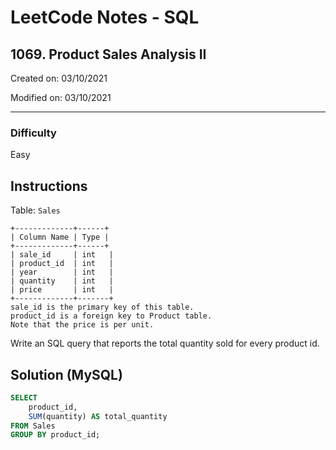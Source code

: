 # LeetCode Notes - SQL

## 1069. Product Sales Analysis II

Created on: 03/10/2021

Modified on: 03/10/2021

---

### Difficulty

Easy

## Instructions

Table: `Sales`

```
+-------------+------+
| Column Name | Type |
+-------------+------+
| sale_id     | int   |
| product_id  | int   |
| year        | int   |
| quantity    | int   |
| price       | int   |
+-------------+-------+
sale_id is the primary key of this table.
product_id is a foreign key to Product table.
Note that the price is per unit.
```

Write an SQL query that reports the total quantity sold for every product id.

## Solution (MySQL)

``` sql
SELECT 
    product_id, 
    SUM(quantity) AS total_quantity
FROM Sales
GROUP BY product_id;
```